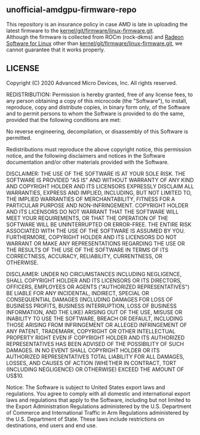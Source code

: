 ## unofficial-amdgpu-firmware-repo

This repository is an insurance policy in case AMD is late in uploading the latest firmware to the [kernel/git/firmware/linux-firmware.git](https://git.kernel.org/pub/scm/linux/kernel/git/firmware/linux-firmware.git/tree/).  
Although the firmware is collected from ROCm (rock-dkms) and [Radeon Software for Linux](https://www.amd.com/en/support) other than [kernel/git/firmware/linux-firmware.git](https://git.kernel.org/pub/scm/linux/kernel/git/firmware/linux-firmware.git/tree/), we cannot guarantee that it works properly.  

## LICENSE

Copyright (C) 2020  Advanced Micro Devices, Inc. All rights reserved.

REDISTRIBUTION: Permission is hereby granted, free of any license fees,
to any person obtaining a copy of this microcode (the "Software"), to
install, reproduce, copy and distribute copies, in binary form only, of
the Software and to permit persons to whom the Software is provided to
do the same, provided that the following conditions are met:

No reverse engineering, decompilation, or disassembly of this Software
is permitted.

Redistributions must reproduce the above copyright notice, this
permission notice, and the following disclaimers and notices in the
Software documentation and/or other materials provided with the
Software.

DISCLAIMER: THE USE OF THE SOFTWARE IS AT YOUR SOLE RISK.  THE SOFTWARE
IS PROVIDED "AS IS" AND WITHOUT WARRANTY OF ANY KIND AND COPYRIGHT
HOLDER AND ITS LICENSORS EXPRESSLY DISCLAIM ALL WARRANTIES, EXPRESS AND
IMPLIED, INCLUDING, BUT NOT LIMITED TO, THE IMPLIED WARRANTIES OF
MERCHANTABILITY, FITNESS FOR A PARTICULAR PURPOSE AND NON-INFRINGEMENT.
COPYRIGHT HOLDER AND ITS LICENSORS DO NOT WARRANT THAT THE SOFTWARE WILL
MEET YOUR REQUIREMENTS, OR THAT THE OPERATION OF THE SOFTWARE WILL BE
UNINTERRUPTED OR ERROR-FREE.  THE ENTIRE RISK ASSOCIATED WITH THE USE OF
THE SOFTWARE IS ASSUMED BY YOU.  FURTHERMORE, COPYRIGHT HOLDER AND ITS
LICENSORS DO NOT WARRANT OR MAKE ANY REPRESENTATIONS REGARDING THE USE
OR THE RESULTS OF THE USE OF THE SOFTWARE IN TERMS OF ITS CORRECTNESS,
ACCURACY, RELIABILITY, CURRENTNESS, OR OTHERWISE.

DISCLAIMER: UNDER NO CIRCUMSTANCES INCLUDING NEGLIGENCE, SHALL COPYRIGHT
HOLDER AND ITS LICENSORS OR ITS DIRECTORS, OFFICERS, EMPLOYEES OR AGENTS
("AUTHORIZED REPRESENTATIVES") BE LIABLE FOR ANY INCIDENTAL, INDIRECT,
SPECIAL OR CONSEQUENTIAL DAMAGES (INCLUDING DAMAGES FOR LOSS OF BUSINESS
PROFITS, BUSINESS INTERRUPTION, LOSS OF BUSINESS INFORMATION, AND THE
LIKE) ARISING OUT OF THE USE, MISUSE OR INABILITY TO USE THE SOFTWARE,
BREACH OR DEFAULT, INCLUDING THOSE ARISING FROM INFRINGEMENT OR ALLEGED
INFRINGEMENT OF ANY PATENT, TRADEMARK, COPYRIGHT OR OTHER INTELLECTUAL
PROPERTY RIGHT EVEN IF COPYRIGHT HOLDER AND ITS AUTHORIZED
REPRESENTATIVES HAS BEEN ADVISED OF THE POSSIBILITY OF SUCH DAMAGES.  IN
NO EVENT SHALL COPYRIGHT HOLDER OR ITS AUTHORIZED REPRESENTATIVES TOTAL
LIABILITY FOR ALL DAMAGES, LOSSES, AND CAUSES OF ACTION (WHETHER IN
CONTRACT, TORT (INCLUDING NEGLIGENCE) OR OTHERWISE) EXCEED THE AMOUNT OF
US$10.

Notice:  The Software is subject to United States export laws and
regulations.  You agree to comply with all domestic and international
export laws and regulations that apply to the Software, including but
not limited to the Export Administration Regulations administered by the
U.S. Department of Commerce and International Traffic in Arm Regulations
administered by the U.S. Department of State.  These laws include
restrictions on destinations, end users and end use.
